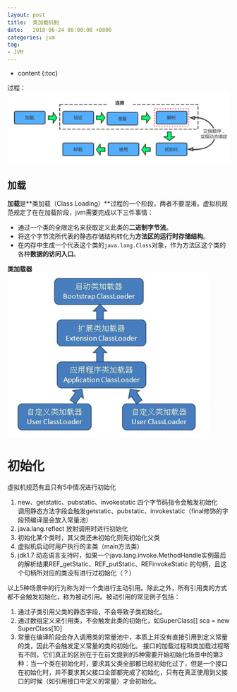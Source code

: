 ```yaml
---
layout: post
title:  类加载机制
date:   2018-06-24 08:00:00 +0800
categories: jvm
tag:
- JVM
---
```


* content
{:toc}

过程：
![](/styles/images/java/classLoad1.jpg)

## 加载

**加载**是**类加载（Class Loading）**过程的一个阶段，两者不要混淆。虚拟机规范规定了在在加载阶段，jvm需要完成以下三件事情：
+ 通过一个类的全限定名来获取定义此类的**二进制字节流**。
+ 将这个字节流所代表的静态存储结构转化为**方法区的运行时存储结构**。
+ 在内存中生成一个代表这个类的`java.lang.Class`对象，作为方法区这个类的各种**数据的访问入口**。

**类加载器**
![](/styles/images/java/classLoad2.jpg)

# 初始化
虚拟机规范有且只有5中情况进行初始化
1. new、getstatic、pubstatic、invokestatic 四个字节码指令会触发初始化   
调用静态方法字段会触发getstatic、pubstatic、invokestatic（final修饰的字段预编译是会放入常量池）
1. java.lang.reflect 放射调用时进行初始化
1. 初始化某个类时，其父类还未初始化则先初始化父类
1. 虚拟机启动时用户执行的主类（main方法类）
1. jdk1.7 动态语言支持时，如果一个java.lang.invoke.MethodHandle实例最后的解析结果REF_getStatic、REF_putStatic、REFinvokeStatic 的句柄，且这个句柄所对应的类没有进行过初始化（？）

以上5种场景中的行为称为对一个类进行主动引用。除此之外，所有引用类的方式都不会触发初始化，称为被动引用。被动引用的常见例子包括：

1. 通过子类引用父类的静态字段，不会导致子类初始化。
1. 通过数组定义来引用类，不会触发此类的初始化，如SuperClass[] sca = new SuperClass[10]
1. 常量在编译阶段会存入调用类的常量池中，本质上并没有直接引用到定义常量的类，因此不会触发定义常量的类的初始化。
接口的加载过程和类加载过程略有不同，它们真正的区别在于在前文提到的5种需要开始初始化场景中的第3种：当一个类在初始化时，要求其父类全部都已经初始化过了，但是一个接口在初始化时，并不要求其父接口全部都完成了初始化，只有在真正使用到父接口的时候（如引用接口中定义的常量）才会初始化。
